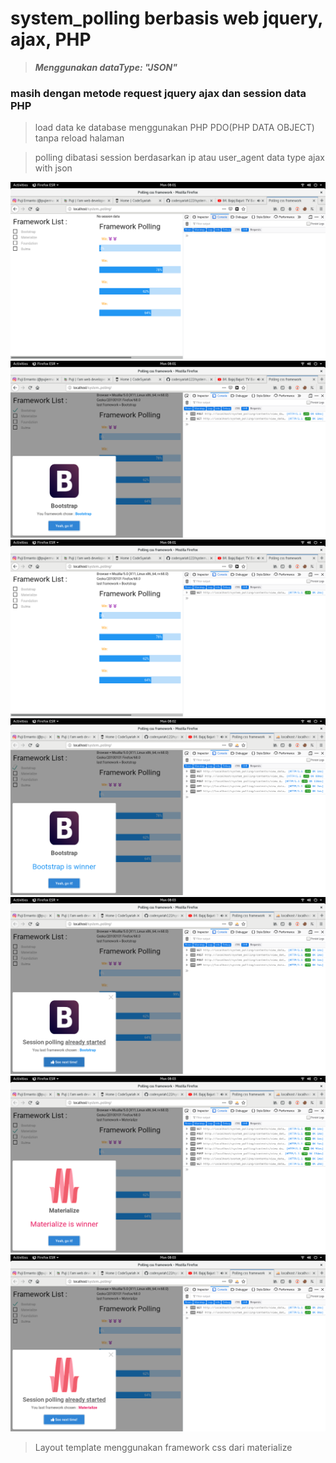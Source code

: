 # system_polling berbasis web jquery, ajax, PHP
> ***Menggunakan dataType: "JSON"***  

### masih dengan metode request jquery ajax dan session data PHP
> load data ke database menggunakan PHP PDO(PHP DATA OBJECT) tanpa reload halaman  

> polling dibatasi session berdasarkan ip atau user_agent data type ajax with json

![polling_php1](https://raw.githubusercontent.com/codesyariah122/system_polling/dataType_JSON/system_polling_with_json1.png)  
![polling_php2](https://raw.githubusercontent.com/codesyariah122/system_polling/dataType_JSON/system_polling_with_json2.png)  
![polling_php3](https://raw.githubusercontent.com/codesyariah122/system_polling/dataType_JSON/system_polling_with_json3.png)  
![polling_php4](https://raw.githubusercontent.com/codesyariah122/system_polling/dataType_JSON/system_polling_with_json4.png) 
![polling_php5](https://raw.githubusercontent.com/codesyariah122/system_polling/dataType_JSON/system_polling_with_json5.png)  
![polling_php6](https://raw.githubusercontent.com/codesyariah122/system_polling/dataType_JSON/system_polling_with_json6.png)  
![polling_php7](https://raw.githubusercontent.com/codesyariah122/system_polling/dataType_JSON/system_polling_with_json7.png)

> Layout template menggunakan framework css dari materialize

